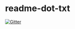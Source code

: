 # readme-dot-txt

[![Gitter](http://localhost:4000/Join%20Chat.svg)](http://localhost:5000/gittertestbot/readme-dot-txt?utm_source=badge&utm_medium=badge&utm_campaign=pr-badge&utm_content=badge)